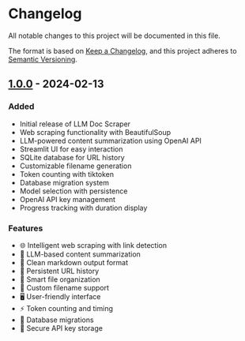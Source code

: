 # Changelog

All notable changes to this project will be documented in this file.

The format is based on [Keep a Changelog](https://keepachangelog.com/en/1.0.0/),
and this project adheres to [Semantic Versioning](https://semver.org/spec/v2.0.0.html).

## [1.0.0] - 2024-02-13

### Added
- Initial release of LLM Doc Scraper
- Web scraping functionality with BeautifulSoup
- LLM-powered content summarization using OpenAI API
- Streamlit UI for easy interaction
- SQLite database for URL history
- Customizable filename generation
- Token counting with tiktoken
- Database migration system
- Model selection with persistence
- OpenAI API key management
- Progress tracking with duration display

### Features
- 🌐 Intelligent web scraping with link detection
- 🤖 LLM-based content summarization
- 📝 Clean markdown output format
- 💾 Persistent URL history
- 📁 Smart file organization
- 🎯 Custom filename support
- 🖥️ User-friendly interface
- ⚡ Token counting and timing
- 🔄 Database migrations
- 🔑 Secure API key storage

[1.0.0]: https://github.com/vialcollet/llm-doc-scraper/releases/tag/v1.0.0 